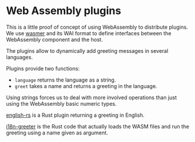 # Web Assembly plugins

This is a little proof of concept of using WebAssembly to distribute plugins.
We use [wasmer](https://wasmer.io) and its WAI format to define interfaces between the WebAssembly component
and the host.

The plugins allow to dynamically add greeting messages in several languages.

Plugins provide two functions:
- `language` returns the language as a string.
- `greet` takes a name and returns a greeting in the language.

Using strings forces us to deal with more involved operations than just using the WebAssembly basic numeric types.

[english-rs](english-rs/src/lib.rs) is a Rust plugin returning a greeting in English.

[i18n-greeter](i18n-greeter/src/main.rs) is the Rust code that actually loads the WASM files and run the greeting using a name given
as argument.
